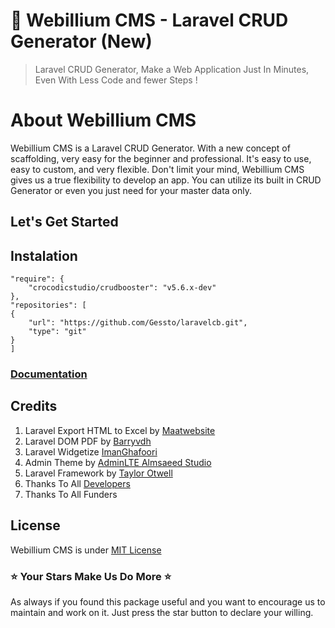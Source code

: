 # :rocket: Webillium CMS - Laravel CRUD Generator (New)
> Laravel CRUD Generator, Make a Web Application Just In Minutes, Even With Less Code and fewer Steps !

# About Webillium CMS
Webillium CMS is a Laravel CRUD Generator. With a new concept of scaffolding, very easy for the beginner and professional. It's easy to use, easy to custom, and very flexible. Don't limit your mind, Webillium CMS gives us a true flexibility to develop an app. You can utilize its built in CRUD Generator or even you just need for your master data only.

## Let's Get Started
## Instalation
```
"require": {
    "crocodicstudio/crudbooster": "v5.6.x-dev"
},
"repositories": [
{
    "url": "https://github.com/Gessto/laravelcb.git",
    "type": "git"
}
]
```
### [Documentation](/docs/en/index.md)

## Credits
1. Laravel Export HTML to Excel by [Maatwebsite](https://github.com/Maatwebsite/Laravel-Excel)
2. Laravel DOM PDF by [Barryvdh](https://github.com/barryvdh/laravel-dompdf)
3. Laravel Widgetize [ImanGhafoori](https://github.com/imanghafoori1/laravel-widgetize)
4. Admin Theme by [AdminLTE Almsaeed Studio](https://almsaeedstudio.com/preview)
5. Laravel Framework by [Taylor Otwell](https://github.com/laravel/laravel)
6. Thanks To All [Developers](https://github.com/crocodic-studio/crudbooster/graphs/contributors)
7. Thanks To All Funders

## License 
Webillium CMS is under [MIT License](https://opensource.org/licenses/MIT)

### :star: Your Stars Make Us Do More :star:
As always if you found this package useful and you want to encourage us to maintain and work on it. Just press the star button to declare your willing.
